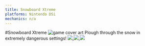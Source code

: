 ```yaml
---
title: Snowboard Xtreme
platforms: Nintendo DSi
mechanics: n/a
---
```

#Snowboard Xtreme
![game cover art](//images.igdb.com/igdb/image/upload/t_thumb/qbtljxxf4rrwt6gkm2pj.jpg "Logo Title Text 1")
Plough through the snow in extremely dangerous settings!
<img src="//images.igdb.com/igdb/image/upload/t_thumb/urpmhit4sf2jxgxqgusw.jpg"/>,<img src="//images.igdb.com/igdb/image/upload/t_thumb/fqtyf2hl56v6l7nm3t9j.jpg"/>,<img src="//images.igdb.com/igdb/image/upload/t_thumb/okiuygej9wtem7npaiir.jpg"/>
